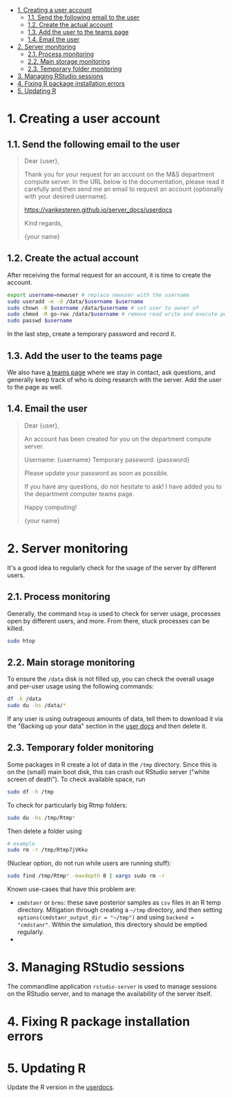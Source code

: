 
- [1. Creating a user account](#1-creating-a-user-account)
  - [1.1. Send the following email to the user](#11-send-the-following-email-to-the-user)
  - [1.2. Create the actual account](#12-create-the-actual-account)
  - [1.3. Add the user to the teams page](#13-add-the-user-to-the-teams-page)
  - [1.4. Email the user](#14-email-the-user)
- [2. Server monitoring](#2-server-monitoring)
  - [2.1. Process monitoring](#21-process-monitoring)
  - [2.2. Main storage monitoring](#22-main-storage-monitoring)
  - [2.3. Temporary folder monitoring](#23-temporary-folder-monitoring)
- [3. Managing RStudio sessions](#3-managing-rstudio-sessions)
- [4. Fixing R package installation errors](#4-fixing-r-package-installation-errors)
- [5. Updating R](#5-updating-r)


# 1. Creating a user account

## 1.1. Send the following email to the user

> Dear {user}, 
>
> Thank you for your request for an account on the M&S department compute server. 
> In the URL below is the documentation, please read it carefully and then send me 
> an email to request an account (optionally with your desired username).
>
> https://vankesteren.github.io/server_docs/userdocs
>
> Kind regards,
>
> {your name}


## 1.2. Create the actual account

After receiving the formal request for an account, it is time to create the account. 

```bash
export username=newuser # replace newuser with the username
sudo useradd -m -d /data/$username $username
sudo chown -R $username /data/$username # set user to owner of 
sudo chmod -R go-rwx /data/$username # remove read write and execute permissions for anyone but owner
sudo passwd $username
```

In the last step, create a temporary password and record it.

## 1.3. Add the user to the teams page

We also have [a teams page](https://teams.microsoft.com/l/team/19%3A477ed710337644a5b2574c82dbf570cc%40thread.tacv2/conversations?groupId=19e1dc59-adab-480a-b191-027682731102&tenantId=d72758a0-a446-4e0f-a0aa-4bf95a4a10e7) where we stay in contact, ask questions, and generally keep track of who is doing research with the server. Add the user to the page as well.

## 1.4. Email the user 

> Dear {user}, 
>
> An account has been created for you on the department compute server.
>
> Username: {username}
> Temporary password: {password}
>
> Please update your password as soon as possible. 
>
> If you have any questions, do not hesitate to ask! I have added you to the department computer teams page.
>
> Happy computing!
>
> {your name}

# 2. Server monitoring

It's a good idea to regularly check for the usage of the server by different users. 

## 2.1. Process monitoring
Generally, the command `htop` is used to check for server usage, processes open by different users, and more. From there, stuck processes can be killed.

```bash
sudo htop
```

## 2.2. Main storage monitoring
To ensure the `/data` disk is not filled up, you can check the overall usage and per-user usage using the following commands:

```bash
df -h /data
sudo du -hs /data/*
```

If any user is using outrageous amounts of data, tell them to download it via the "Backing up your data" section in the [user docs](./userdocs) and then delete it.


## 2.3. Temporary folder monitoring

Some packages in R create a lot of data in the `/tmp` directory. Since this is on the (small) main boot disk, this can crash out RStudio server ("white screen of death"). To check available space, run

```sh
sudo df -h /tmp
```

To check for particularly big Rtmp folders:

```sh
sudo du -hs /tmp/Rtmp*
```

Then delete a folder using
```sh
# example
sudo rm -r /tmp/Rtmp7jVKku
```

(Nuclear option, do not run while users are running stuff):
```sh
sudo find /tmp/Rtmp* -maxdepth 0 | xargs sudo rm -r
```

Known use-cases that have this problem are:

- `cmdstanr` or `brms`: these save posterior samples as `csv` files in an R temp directory. Mitigation through creating a `~/tmp` directory, and then setting `options(cmdstanr_output_dir = "~/tmp")` and using `backend = "cmdstanr"`. Within the simulation, this directory should be emptied regularly.
- 

# 3. Managing RStudio sessions

The commandline application `rstudio-server` is used to manage sessions on the RStudio server, and to manage the availability of the server itself.

# 4. Fixing R package installation errors


# 5. Updating R
Update the R version in the [userdocs](./userdocs).